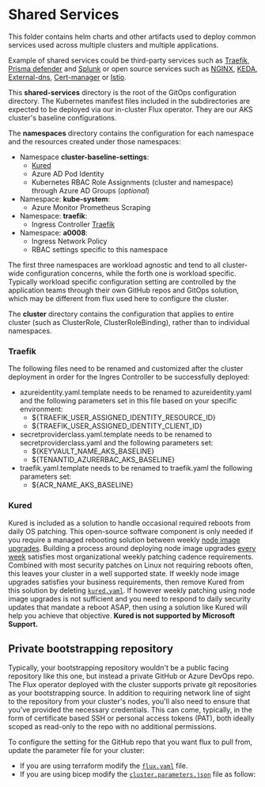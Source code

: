 # Shared Services
This folder contains helm charts and other artifacts used to deploy common services used across multiple clusters and multiple applications.

Example of shared services could be third-party services such as [Traefik](https://doc.traefik.io/traefik/v1.7/user-guide/kubernetes/?msclkid=2309fcb3b1bc11ec92c03b099f5d4e1c), [Prisma defender](https://docs.paloaltonetworks.com/prisma/prisma-cloud) and [Splunk](https://github.com/splunk/splunk-connect-for-kubernetes) or open source services such as [NGINX](https://www.nginx.com/resources/glossary/kubernetes-ingress-controller), [KEDA](https://keda.sh), [External-dns](https://github.com/kubernetes-sigs/external-dns#:~:text=ExternalDNS%20supports%20multiple%20DNS%20providers%20which%20have%20been,and%20we%20have%20limited%20resources%20to%20test%20changes.), [Cert-manager](https://cert-manager.io/docs/) or [Istio](https://istio.io/).


This **shared-services** directory is the root of the GitOps configuration directory. The Kubernetes manifest files included in the subdirectories are expected to be deployed via our in-cluster Flux operator. They are our AKS cluster's baseline configurations. 

The **namespaces** directory contains the configuration for each namespace and the resources created under those namespaces:

* Namespace **cluster-baseline-settings**: 
  * [Kured](#kured)
  * Azure AD Pod Identity
  * Kubernetes RBAC Role Assignments (cluster and namespace) through Azure AD Groups (_optional_)
* Namespace: **kube-system**:
  * Azure Monitor Prometheus Scraping
* Namespace: **traefik**:
  * Ingress Controller [Traefik](#Traefik)
* Namespace: **a0008**:
  * Ingress Network Policy
  * RBAC settings specific to this namespace

The first three namespaces are workload agnostic and tend to all cluster-wide configuration concerns, while the forth one is workload specific. Typically workload specific configuration setting are controlled by the application teams through their own GitHub repos and GitOps solution, which may be different from flux used here to configure the cluster.

The **cluster** directory contains the configuration that applies to entire cluster (such as ClusterRole, ClusterRoleBinding), rather than to individual namespaces.

### Traefik
The following files need to be renamed and customized after the cluster deployment in order for the Ingres Controller to be successfully deployed:
* azureidentity.yaml.template needs to be renamed to azureidentity.yaml and the following parameters set in this file based on your specific environment:
  *  ${TRAEFIK_USER_ASSIGNED_IDENTITY_RESOURCE_ID}
  *  ${TRAEFIK_USER_ASSIGNED_IDENTITY_CLIENT_ID}
* secretproviderclass.yaml.template needs to be renamed to secretproviderclass.yaml and the following parameters set:
  * ${KEYVAULT_NAME_AKS_BASELINE}
  * ${TENANTID_AZURERBAC_AKS_BASELINE}
* traefik.yaml.template needs to be renamed to traefik.yaml the following parameters set:
  * ${ACR_NAME_AKS_BASELINE}

### Kured

Kured is included as a solution to handle occasional required reboots from daily OS patching. This open-source software component is only needed if you require a managed rebooting solution between weekly [node image upgrades](https://docs.microsoft.com/azure/aks/node-image-upgrade). Building a process around deploying node image upgrades [every week](https://github.com/Azure/AKS/releases) satisfies most organizational weekly patching cadence requirements. Combined with most security patches on Linux not requiring reboots often, this leaves your cluster in a well supported state. If weekly node image upgrades satisfies your business requirements, then remove Kured from this solution by deleting [`kured.yaml`](./cluster-baseline-settings/kured.yaml). If however weekly patching using node image upgrades is not sufficient and you need to respond to daily security updates that mandate a reboot ASAP, then using a solution like Kured will help you achieve that objective. **Kured is not supported by Microsoft Support.**

## Private bootstrapping repository

Typically, your bootstrapping repository wouldn't be a public facing repository like this one, but instead a private GitHub or Azure DevOps repo. The Flux operator deployed with the cluster supports private git repositories as your bootstrapping source. In addition to requiring network line of sight to the repository from your cluster's nodes, you'll also need to ensure that you've provided the necessary credentials. This can come, typically, in the form of certificate based SSH or personal access tokens (PAT), both ideally scoped as read-only to the repo with no additional permissions.

To configure the setting for the GitHub repo that you want flux to pull from, update the parameter file for your cluster:
* If you are using terraform modify the [`flux.yaml`](../../IaC/terraform/configuration/workloads/flux.tfvars) file.
* If you are using bicep modify the [`cluster.parameters.json`](../../IaC/bicep/rg-spoke/cluster.parameters.json) file as follow:
